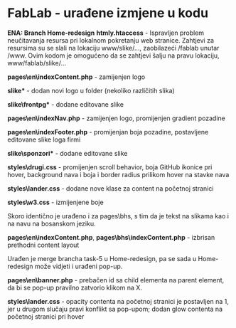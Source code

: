 # FabLab - urađene izmjene u kodu

**ENA: Branch Home-redesign**
**htmly\.htaccess** - Ispravljen problem neučitavanja resursa pri lokalnom pokretanju web stranice. Zahtjevi za resursima su se slali na lokaciju www/slike/..., zaobilazeći /fablab unutar /www. Ovim kodom je omogućeno da se zahtjevi šalju na pravu lokaciju, www/fablab/slike/...

**pages\en\indexContent.php** - zamijenjen logo

**slike\*** - dodan novi logo u folder (nekoliko različitih slika)

**slike\frontpg\*** - dodane editovane slike

**pages\en\indexNav.php** - zamijenjen logo, promijenjen gradient pozadine

**pages\en\indexFooter.php** - promijenjan boja pozadine, postavljene editovane slike loga firmi

**slike\sponzori\*** - dodane editovane slike 

**styles\drugi.css** - promijenjen scroll behavior, boja GitHub ikonice pri hover, background nava i boja i border radius prilikom hover na stavke nava

**styles\lander.css** - dodane nove klase za content na početnoj stranici

**styles\w3.css** - izmijenjene boje

Skoro identično je urađeno i za pages\bhs, s tim da je tekst na slikama kao i na navu na bosanskom jeziku.

**pages\en\indexContent.php**, **pages\bhs\indexContent.php** - izbrisan prethodni content layout

Urađen je merge brancha task-5 u Home-redesign, pa se sada u Home-redesign može vidjeti i urađeni pop-up.

**pages\en\banner.php** - prebačen id sa child elementa na parent element, da bi se pop-up pravilno zatvorio klikom na X.

**styles\lander.css** - opacity contenta na početnoj stranici je postavljen na 1, jer u drugom slučaju pravi konflikt sa pop-upom; dodan glow contenta na početnoj stranici pri hover

